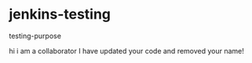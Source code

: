 # jenkins-testing
testing-purpose

hi i am a collaborator
I have updated your code 
and removed your name!
